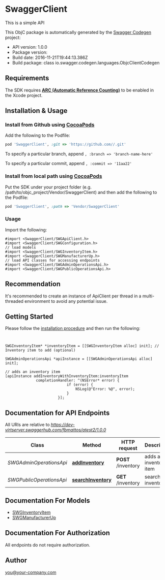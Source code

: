 # SwaggerClient

This is a simple API

This ObjC package is automatically generated by the [Swagger Codegen](https://github.com/swagger-api/swagger-codegen) project:

- API version: 1.0.0
- Package version: 
- Build date: 2016-11-21T19:44:13.386Z
- Build package: class io.swagger.codegen.languages.ObjcClientCodegen

## Requirements

The SDK requires [**ARC (Automatic Reference Counting)**](http://stackoverflow.com/questions/7778356/how-to-enable-disable-automatic-reference-counting) to be enabled in the Xcode project.

## Installation & Usage
### Install from Github using [CocoaPods](https://cocoapods.org/)

Add the following to the Podfile:

```ruby
pod 'SwaggerClient', :git => 'https://github.com//.git'
```

To specify a particular branch, append `, :branch => 'branch-name-here'`

To specify a particular commit, append `, :commit => '11aa22'`

### Install from local path using [CocoaPods](https://cocoapods.org/)

Put the SDK under your project folder (e.g. /path/to/objc_project/Vendor/SwaggerClient) and then add the following to the Podfile:

```ruby
pod 'SwaggerClient', :path => 'Vendor/SwaggerClient'
```

### Usage

Import the following:

```objc
#import <SwaggerClient/SWGApiClient.h>
#import <SwaggerClient/SWGConfiguration.h>
// load models
#import <SwaggerClient/SWGInventoryItem.h>
#import <SwaggerClient/SWGManufacturerUp.h>
// load API classes for accessing endpoints
#import <SwaggerClient/SWGAdminOperationsApi.h>
#import <SwaggerClient/SWGPublicOperationsApi.h>

```

## Recommendation

It's recommended to create an instance of ApiClient per thread in a multi-threaded environment to avoid any potential issue.

## Getting Started

Please follow the [installation procedure](#installation--usage) and then run the following:

```objc


SWGInventoryItem* *inventoryItem = [[SWGInventoryItem alloc] init]; // Inventory item to add (optional)

SWGAdminOperationsApi *apiInstance = [[SWGAdminOperationsApi alloc] init];

// adds an inventory item
[apiInstance addInventoryWithInventoryItem:inventoryItem
              completionHandler: ^(NSError* error) {
                            if (error) {
                                NSLog(@"Error: %@", error);
                            }
                        }];

```

## Documentation for API Endpoints

All URIs are relative to *https://dev-virtserver.swaggerhub.com/fbmattos/atest2/1.0.0*

Class | Method | HTTP request | Description
------------ | ------------- | ------------- | -------------
*SWGAdminOperationsApi* | [**addInventory**](docs/SWGAdminOperationsApi.md#addinventory) | **POST** /inventory | adds an inventory item
*SWGPublicOperationsApi* | [**searchInventory**](docs/SWGPublicOperationsApi.md#searchinventory) | **GET** /inventory | searches inventory


## Documentation For Models

 - [SWGInventoryItem](docs/SWGInventoryItem.md)
 - [SWGManufacturerUp](docs/SWGManufacturerUp.md)


## Documentation For Authorization

 All endpoints do not require authorization.


## Author

you@your-company.com


